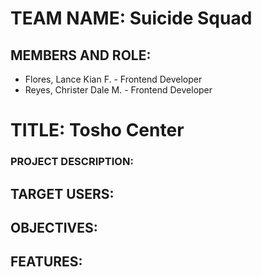 # TEAM NAME: Suicide Squad

## MEMBERS AND ROLE:
  * Flores, Lance Kian F. - Frontend Developer
  * Reyes, Christer Dale M. - Frontend Developer

# TITLE: Tosho Center
### PROJECT DESCRIPTION:

## TARGET USERS:

## OBJECTIVES:

## FEATURES:

